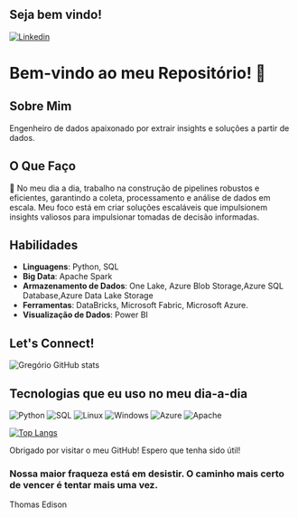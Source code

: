 


## Seja bem vindo! 

[![Linkedin](https://img.shields.io/badge/LinkedIn-0077B5?style=for-the-badge&logo=linkedin&logoColor=white)](https://www.linkedin.com/in/gregorio-silva-11b7b246/)


# Bem-vindo ao meu Repositório! 👋

## Sobre Mim
Engenheiro de dados apaixonado por extrair insights e soluções a partir de dados.

## O Que Faço
🚀 No meu dia a dia, trabalho na construção de pipelines robustos e eficientes, garantindo a coleta, processamento e análise de dados em escala. Meu foco está em criar soluções escaláveis que impulsionem insights valiosos para impulsionar tomadas de decisão informadas.

## Habilidades
- **Linguagens**: Python, SQL
- **Big Data**: Apache Spark
- **Armazenamento de Dados**: One Lake, Azure Blob Storage,Azure SQL Database,Azure Data Lake Storage
- **Ferramentas**: DataBricks, Microsoft Fabric, Microsoft Azure. 
- **Visualização de Dados**: Power BI

## Let's Connect!

![Gregório GitHub stats](https://github-readme-stats.vercel.app/api?username=DomGreg&show_icons=true&theme=radical)




## Tecnologias que eu uso no meu dia-a-dia


![Python](https://img.shields.io/badge/Python-3776AB?style=for-the-badge&logo=python&logoColor=white)
![SQL](https://img.shields.io/badge/Microsoft_SQL_Server-CC2927?logo=microsoft-sql-server&logoColor=white&style=for-the-badge)
![Linux](https://img.shields.io/badge/Linux-E34F26?logo=linux&logoColor=black&style=for-the-badge)
![Windows](https://img.shields.io/badge/Windows-017AD7?logo=windows&logoColor=white&style=for-the-badge)
![Azure](https://img.shields.io/badge/Windows-017AD7?logo=windows&logoColor=white&style=for-the-badge)
![Apache](https://img.shields.io/badge/Apache-CA2136?logo=apache&logoColor=white&style=for-the-badge)



[![Top Langs](https://github-readme-stats.vercel.app/api/top-langs/?username=DomGreg&layout=compact)](https://github.com/DomGreg/github-readme-stats)

Obrigado por visitar o meu GitHub! Espero que tenha sido útil!

### Nossa maior fraqueza está em desistir. O caminho mais certo de vencer é tentar mais uma vez.
Thomas Edison
